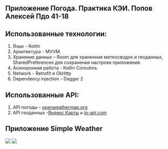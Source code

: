## Приложение Погода. Практика КЭИ. Попов Алексей Пдо 41-18



## Использованные технологии:
1. Язык - Kotlin
2. Архитектура - MVVM.
3. Хранение данных – Room для храненния метеосводок и геоданных, SharedPreferences для сохранения настроек приложения.
4. Асинхронная работа - Kotlin Coroutins.
5. Network - Retrofit и OkHttp
6. Dependency injection - Dagger 2

## Использованные API:
1.   API погоды - [ openweathermap.org](https://openweathermap.org/)
2.  API геоданных -[Яндекс Карты](https://tech.yandex.ru/maps/doc/geocoder/desc/concepts/about-docpage/) и [ip-api.com](https://ip-api.com/)


## Приложение Simple Weather
![](https://i.ibb.co/MRSgnfp/S00523-05073163.jpg) ![](https://i.ibb.co/VW9C1QG/S00523-050806.png)  

